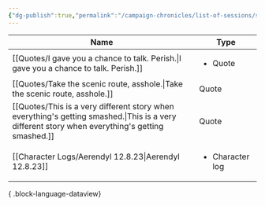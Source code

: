 ```yaml
---
{"dg-publish":true,"permalink":"/campaign-chronicles/list-of-sessions/session-8/","tags":["Event"]}
---
```



| Name                                                                                                                                               | Type                            |
| -------------------------------------------------------------------------------------------------------------------------------------------------- | ------------------------------- |
| [[Quotes/I gave you a chance to talk. Perish.\|I gave you a chance to talk. Perish.]]                                                           | <ul><li>Quote</li></ul>         |
| [[Quotes/Take the scenic route, asshole.\|Take the scenic route, asshole.]]                                                                     | Quote                           |
| [[Quotes/This is a very different story when everything's getting smashed.\|This is a very different story when everything's getting smashed.]] | Quote                           |
| [[Character Logs/Aerendyl 12.8.23\|Aerendyl 12.8.23]]                                                                                           | <ul><li>Character log</li></ul> |

{ .block-language-dataview}